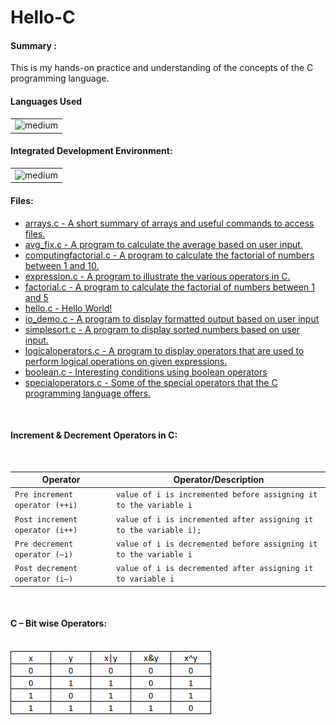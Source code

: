 # Hello-C
<h4>Summary :</h4>
This is my hands-on practice and understanding of the concepts of the C programming language.

<h4>Languages Used</h4>
<table>
  <tr>
    <td><img alt="medium" src="https://img.shields.io/badge/C-00599C?style=for-the-badge&logo=c&logoColor=white"></td>
  </tr>
</table>

<h4>Integrated Development Environment:</h4>
<table>
  <tr>
<td><img alt="medium" src="https://img.shields.io/badge/Emacs-%237F5AB6.svg?&style=for-the-badge&logo=gnu-emacs&logoColor=white"></td>
  </tr>
</table>

<h4>Files: </h4>

* [arrays.c - A short summary of arrays and useful commands to access files.](./arrays.c)
* [avg_fix.c - A program to calculate the average based on user input.](./avg_fix.c)
* [computingfactorial.c - A program to calculate the factorial of numbers between 1 and 10.](./computingfactorial.c)
* [expression.c - A program to illustrate the various operators in C.](./expression.c)
* [factorial.c - A program to calculate the factorial of numbers between 1 and 5](./factorial.c)
* [hello.c - Hello World!](./hello.c)
* [io_demo.c - A program to display formatted output based on user input](./io_demo.c)
* [simplesort.c - A program to display sorted numbers based on user input.](./simplesort.c)
* [logicaloperators.c - A program to display operators that are used to perform logical operations on given expressions.](./logicaloperators.c)
* [boolean.c - Interesting conditions using boolean operators](./boolean.c)
* [specialoperators.c - Some of the special operators that the C programming language offers.](./specialoperators.c)

<br>

<h4>Increment & Decrement Operators in C: </h4>
<br>

| Operator                               | Operator/Description                                                  |
| ---------------------------------------| ----------------------------------------------------------------------|
| `Pre increment operator (++i)`         | `value of i is incremented before assigning it to the variable i`     |
| `Post increment operator (i++)`        | `value of i is incremented after assigning it to the variable i);`    |
| `Pre decrement operator (–i)`          | `value of i is decremented before assigning it to the variable i`     |
| `Post decrement operator (i–)`         | `value of i is decremented after assigning it to variable i`          |

<br>

<h4>C – Bit wise Operators: </h4>
<br>

<img src="https://github.com/iamnotnato/Hello-C/blob/master/Truth-table-2.png">
